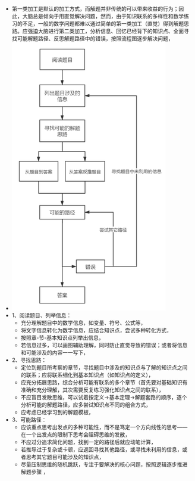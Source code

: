 - 第一类加工是默认的加工方式，而解题并非传统的可以带来收益的行为；因此，大脑总是倾向于用直觉解决问题，然而，由于知识联系的多样性和数学练习的不足，一般的数学问题都难以通过简单的第一类加工（直觉）得到解题思路。应强迫大脑进行第二类加工，分析信息、回忆已经背下的知识点、全面寻找可能解题路径、反思解题路径中的错误，按照流程图逐步解决问题，
- ![image.png](../assets/image_1649034855434_0.png)
- 1、阅读题目、列举信息：
	- 充分理解题目中的数学信息，如变量、符号、公式等，
	- 将文字信息转化为数学信息，应结合知识点，尝试多种转化方式，
	- 按照章-节-基本知识点列举出信息，
	- 若信息过多，可以画图辅助理解，同时防止直觉导致的错误；或者将信息和可能涉及的内容一一写下，
- 2、寻找思路：
	- 定位到题目所考察的章节，寻找题目中涉及的知识点与了解的知识点之间的联系；应将联系细化到基本知识点（如知识点的定义），
	- 应充分拓展思路，综合分析可能有联系的多个章节（首先要对基础知识有准确和充分理解，其次需要反复练习强化知识点之间的联系），
	- 不应盲目发散思维，可以试着按定义→基本定理→解题套路的顺序，逐个分析可能的解题路径，应多尝试知识点不同的组合方式，
	- 应考虑已经学习到的解题模板，
- 3、可能路径：
	- 应该重点思考出发点的多种可能性，而不是笃定一个方向线性的思考——在一个出发点的限制下思考会阻碍思维的发散，
	- 不应过分追求简化问题，找到一定的路径后就应动笔计算，
	- 若推导过于复杂或卡顿，应返回寻找其他路径，或寻找未利用的信息，或者思考其它题目可能涉及的知识点，
	- 尽量压制思维的随机跳跃，专注于要解决的核心问题，按照逻辑逐步推进解题步骤 ，
